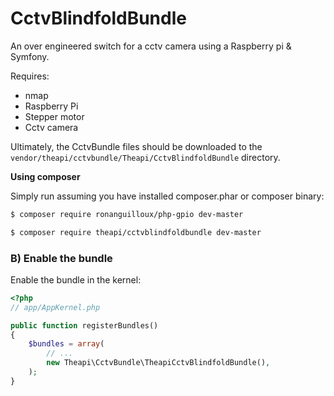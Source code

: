 CctvBlindfoldBundle
===================

An over engineered switch for a cctv camera using a Raspberry pi & Symfony.

Requires:
 - nmap
 - Raspberry Pi
 - Stepper motor
 - Cctv camera

Ultimately, the CctvBundle files should be downloaded to the
`vendor/theapi/cctvbundle/Theapi/CctvBlindfoldBundle` directory.

**Using composer**

Simply run assuming you have installed composer.phar or composer binary:

``` bash
$ composer require ronanguilloux/php-gpio dev-master

$ composer require theapi/cctvblindfoldbundle dev-master
```

### B) Enable the bundle

Enable the bundle in the kernel:

``` php
<?php
// app/AppKernel.php

public function registerBundles()
{
    $bundles = array(
        // ...
        new Theapi\CctvBundle\TheapiCctvBlindfoldBundle(),
    );
}

